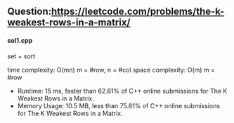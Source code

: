 ## Question:https://leetcode.com/problems/the-k-weakest-rows-in-a-matrix/

#### sol1.cpp
set + sort

time complexity: O(mn) m = #row, n = #col
space complexity: O(m) m = #row

* Runtime: 15 ms, faster than 62.61% of C++ online submissions for The K Weakest Rows in a Matrix.
* Memory Usage: 10.5 MB, less than 75.81% of C++ online submissions for The K Weakest Rows in a Matrix.


